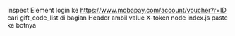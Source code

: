 inspect Element
login ke https://www.mobapay.com/account/voucher?r=ID
cari gift_code_list
di bagian Header ambil value X-token
node index.js
paste ke botnya
